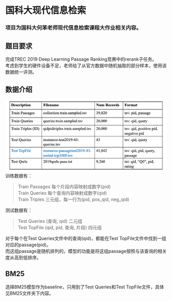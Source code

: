 # 国科大现代信息检索
### 项目为国科大何苯老师现代信息检索课程大作业相关内容。
## 题目要求
完成TREC 2019 Deep Learning Passage Ranking竞赛中的rerank子任务。  
考虑到学生的硬件设备不足，老师给了从官方数据中随机抽取的部分样本，使用该数据统一评测。  
## 数据介绍
![image](https://github.com/Wang-kaifei/UCAS_IR/blob/main/IMG/data.png)
<br>训练数据有：
>Train Passages 每个片段内容映射成数字(pid)  
>Train Queries 每个查询内容映射成数字(qid)  
>Train Triples 三元组，每一行为(pid, pos_qid, neg_qid)  

测试数据有：
>Test Queries (查询, qid) 二元组  
>Test TopFile (qid, pid, 查询, 片段) 四元组  

对于每个在Test Queries文件中的查询(qid)，都能在Test TopFile文件中找到一组对应的passage(pid)。  
而这组passage是随机排列的，模型的功能是将这组passage按照与该查询的相关度从高到低排序。  
## BM25
选择BM25模型作为baseline，只用到了Test Queries和Test TopFile文件，具体见BM25文件夹下内容。

